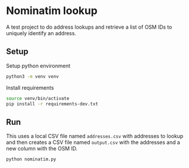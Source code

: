 # Nominatim lookup

A test project to do address lookups and retrieve a list of OSM IDs to uniquely identify an address.

## Setup

Setup python environment

```sh
python3 -m venv venv
```

Install requirements

```sh
source venv/bin/activate
pip install -r requirements-dev.txt
```
## Run

This uses a local CSV file named `addresses.csv` with addresses to lookup and then creates a CSV file named `output.csv` with the addresses and a new column with the OSM ID.

```sh
python nominatim.py
```

